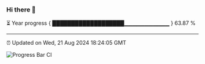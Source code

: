 ### Hi there 👋

⏳ Year progress { ███████████████████▁▁▁▁▁▁▁▁▁▁▁ } 63.87 %

---

⏰ Updated on Wed, 21 Aug 2024 18:24:05 GMT

![Progress Bar CI](https://github.com/liununu/liununu/workflows/Progress%20Bar%20CI/badge.svg)
